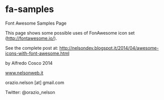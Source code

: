 fa-samples
==========

Font Awesome Samples Page

This page shows some possible uses of FonAwesome icon set (http://fontawesome.io/).

See the complete post at: http://nelsondev.blogspot.it/2014/04/awesome-icons-with-font-awesome.html

by Alfredo Cosco 2014

www.nelsonweb.it

orazio.nelson [at] gmail.com

Twitter: @orazio_nelson
